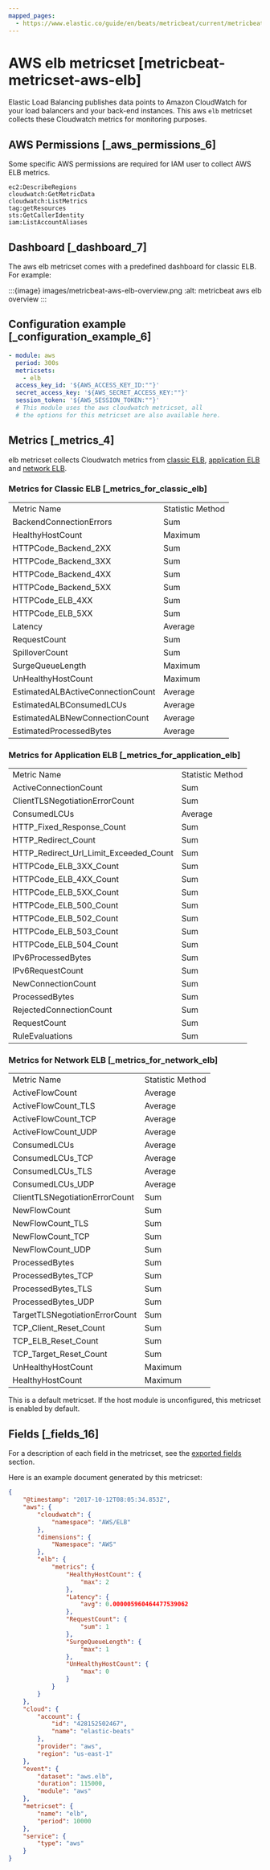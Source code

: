 ```yaml
---
mapped_pages:
  - https://www.elastic.co/guide/en/beats/metricbeat/current/metricbeat-metricset-aws-elb.html
---
```


# AWS elb metricset [metricbeat-metricset-aws-elb]

Elastic Load Balancing publishes data points to Amazon CloudWatch for your load balancers and your back-end instances. This aws `elb` metricset collects these Cloudwatch metrics for monitoring purposes.


## AWS Permissions [_aws_permissions_6]

Some specific AWS permissions are required for IAM user to collect AWS ELB metrics.

```
ec2:DescribeRegions
cloudwatch:GetMetricData
cloudwatch:ListMetrics
tag:getResources
sts:GetCallerIdentity
iam:ListAccountAliases
```


## Dashboard [_dashboard_7]

The aws elb metricset comes with a predefined dashboard for classic ELB. For example:

:::{image} images/metricbeat-aws-elb-overview.png
:alt: metricbeat aws elb overview
:::


## Configuration example [_configuration_example_6]

```yaml
- module: aws
  period: 300s
  metricsets:
    - elb
  access_key_id: '${AWS_ACCESS_KEY_ID:""}'
  secret_access_key: '${AWS_SECRET_ACCESS_KEY:""}'
  session_token: '${AWS_SESSION_TOKEN:""}'
  # This module uses the aws cloudwatch metricset, all
  # the options for this metricset are also available here.
```


## Metrics [_metrics_4]

elb metricset collects Cloudwatch metrics from [classic ELB](https://docs.aws.amazon.com/elasticloadbalancing/latest/classic/elb-cloudwatch-metrics.md), [application ELB](https://docs.aws.amazon.com/elasticloadbalancing/latest/application/load-balancer-cloudwatch-metrics.md) and [network ELB](https://docs.aws.amazon.com/elasticloadbalancing/latest/network/load-balancer-cloudwatch-metrics.md).


### Metrics for Classic ELB [_metrics_for_classic_elb]

|     |     |
| --- | --- |
| Metric Name | Statistic Method |
| BackendConnectionErrors | Sum |
| HealthyHostCount | Maximum |
| HTTPCode_Backend_2XX | Sum |
| HTTPCode_Backend_3XX | Sum |
| HTTPCode_Backend_4XX | Sum |
| HTTPCode_Backend_5XX | Sum |
| HTTPCode_ELB_4XX | Sum |
| HTTPCode_ELB_5XX | Sum |
| Latency | Average |
| RequestCount | Sum |
| SpilloverCount | Sum |
| SurgeQueueLength | Maximum |
| UnHealthyHostCount | Maximum |
| EstimatedALBActiveConnectionCount | Average |
| EstimatedALBConsumedLCUs | Average |
| EstimatedALBNewConnectionCount | Average |
| EstimatedProcessedBytes | Average |


### Metrics for Application ELB [_metrics_for_application_elb]

|     |     |
| --- | --- |
| Metric Name | Statistic Method |
| ActiveConnectionCount | Sum |
| ClientTLSNegotiationErrorCount | Sum |
| ConsumedLCUs | Average |
| HTTP_Fixed_Response_Count | Sum |
| HTTP_Redirect_Count | Sum |
| HTTP_Redirect_Url_Limit_Exceeded_Count | Sum |
| HTTPCode_ELB_3XX_Count | Sum |
| HTTPCode_ELB_4XX_Count | Sum |
| HTTPCode_ELB_5XX_Count | Sum |
| HTTPCode_ELB_500_Count | Sum |
| HTTPCode_ELB_502_Count | Sum |
| HTTPCode_ELB_503_Count | Sum |
| HTTPCode_ELB_504_Count | Sum |
| IPv6ProcessedBytes | Sum |
| IPv6RequestCount | Sum |
| NewConnectionCount | Sum |
| ProcessedBytes | Sum |
| RejectedConnectionCount | Sum |
| RequestCount | Sum |
| RuleEvaluations | Sum |


### Metrics for Network ELB [_metrics_for_network_elb]

|     |     |
| --- | --- |
| Metric Name | Statistic Method |
| ActiveFlowCount | Average |
| ActiveFlowCount_TLS | Average |
| ActiveFlowCount_TCP | Average |
| ActiveFlowCount_UDP | Average |
| ConsumedLCUs | Average |
| ConsumedLCUs_TCP | Average |
| ConsumedLCUs_TLS | Average |
| ConsumedLCUs_UDP | Average |
| ClientTLSNegotiationErrorCount | Sum |
| NewFlowCount | Sum |
| NewFlowCount_TLS | Sum |
| NewFlowCount_TCP | Sum |
| NewFlowCount_UDP | Sum |
| ProcessedBytes | Sum |
| ProcessedBytes_TCP | Sum |
| ProcessedBytes_TLS | Sum |
| ProcessedBytes_UDP | Sum |
| TargetTLSNegotiationErrorCount | Sum |
| TCP_Client_Reset_Count | Sum |
| TCP_ELB_Reset_Count | Sum |
| TCP_Target_Reset_Count | Sum |
| UnHealthyHostCount | Maximum |
| HealthyHostCount | Maximum |

This is a default metricset. If the host module is unconfigured, this metricset is enabled by default.

## Fields [_fields_16]

For a description of each field in the metricset, see the [exported fields](/reference/metricbeat/exported-fields-aws.md) section.

Here is an example document generated by this metricset:

```json
{
    "@timestamp": "2017-10-12T08:05:34.853Z",
    "aws": {
        "cloudwatch": {
            "namespace": "AWS/ELB"
        },
        "dimensions": {
            "Namespace": "AWS"
        },
        "elb": {
            "metrics": {
                "HealthyHostCount": {
                    "max": 2
                },
                "Latency": {
                    "avg": 0.000005960464477539062
                },
                "RequestCount": {
                    "sum": 1
                },
                "SurgeQueueLength": {
                    "max": 1
                },
                "UnHealthyHostCount": {
                    "max": 0
                }
            }
        }
    },
    "cloud": {
        "account": {
            "id": "428152502467",
            "name": "elastic-beats"
        },
        "provider": "aws",
        "region": "us-east-1"
    },
    "event": {
        "dataset": "aws.elb",
        "duration": 115000,
        "module": "aws"
    },
    "metricset": {
        "name": "elb",
        "period": 10000
    },
    "service": {
        "type": "aws"
    }
}
```


